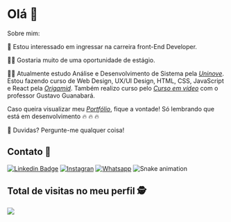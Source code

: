 <!--

### Hi there 👋

**LeoDKVT/LeoDKVT** is a ✨ _special_ ✨ repository because its `README.md` (this file) appears on your GitHub profile.

Here are some ideas to get you started:

- 🔭 I’m currently working on ...

- 🌱 I’m currently learning ...
- 👯 I’m looking to collaborate on ...
- 🤔 I’m looking for help with ...
- 💬 Ask me about ...
- 📫 How to reach me: ...
- 😄 Pronouns: ...
- ⚡ Fun fact: ...
-->


#  Olá  :slightly_smiling_face:

Sobre mim:

:rocket:	 Estou interessado em ingressar na carreira front-End Developer.

:man_technologist: Gostaria muito de uma oportunidade de estágio.

‍👨‍🎓 Atualmente estudo Análise e Desenvolvimento de Sistema pela [_Uninove_](https://www.uninove.br/cursos/ead/ead/tecnologia-analise-desenvolvimento-de-sistemas-ead/). Estou fazendo curso de Web Design, UX/UI Design, HTML, CSS, JavaScript e React pela [_Origamid_](https://www.origamid.com/). Também realizo curso pelo [_Curso em vídeo_](https://www.cursoemvideo.com/) com o professor Gustavo Guanabará.

Caso queira visualizar meu [_Portfólio_](https://leodkvt.github.io/Site-Portfolio/), fique a vontade! Só lembrando que está em desenvolvimento :fire:	:fire:	:fire:	

💬 Duvidas? Pergunte-me qualquer coisa!

## Contato :iphone:
  
[![Linkedin Badge](https://img.shields.io/badge/-LinkedIn-blue?style=for-the-badge&logo=Linkedin&logoColor=white&link=https:///www.linkedin.com/in/jos%C3%A9-leonardo-da-silva-rolim-172828192/)](https:///www.linkedin.com/in/jos%C3%A9-leonardo-da-silva-rolim-172828192/)
[![Instagran](https://img.shields.io/badge/instagram-%23E44057?logo=instagram&logoColor=white&style=for-the-badge&link=https://www.instagram.com/leodkvt/)](https://www.instagram.com/leodkvt)
[![Whatsapp](https://img.shields.io/badge/whatsapp-darkgreen?logo=whatsapp&logoColor=white&style=for-the-badge&link=https://api.whatsapp.com/send?phone=5511939275748/)](https://api.whatsapp.com/send?phone=5511939275748)
![Snake animation](https://github.com/betopinheiro1005/betopinheiro1005/blob/output/github-contribution-grid-snake.svg)

<p align="center"> 

 ## Total de visitas no meu perfil :detective: <br>

   <img alingn="center" src="https://profile-counter.glitch.me/leoDKVT/count.svg" />
 </p>

</p>

